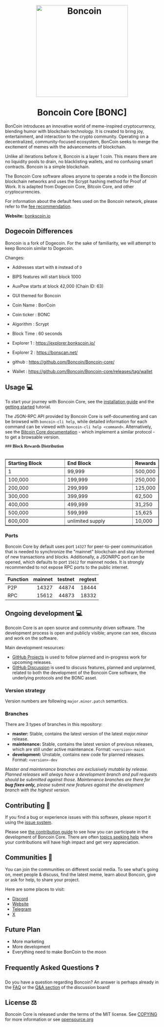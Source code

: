 <h1 align="center">
<img src="https://i.imgur.com/Dux97vT.png" alt="Boncoin" width="300"/>
<br/><br/>
Boncoin Core [BONC]
</h1>


BonCoin introduces an innovative world of meme-inspired cryptocurrency, blending humor with blockchain technology. It is created to bring joy, entertainment, and interaction to the crypto community. Operating on a decentralized, community-focused ecosystem, BonCoin seeks to merge the excitement of memes with the advancements of blockchain.

Unlike all iterations before it, Boncoin is a layer 1 coin. This means there are no liquidity pools to drain, no blacklisting wallets, and no confusing smart contracts. Boncoin is a simple blockchain.

The Boncoin Core software allows anyone to operate a node in the Boncoin blockchain networks and uses the Scrypt hashing method for Proof of Work. It is adapted from Dogecoin Core, Bitcoin Core, and other cryptocurrencies.

For information about the default fees used on the Boncoin network, please
refer to the [fee recommendation](doc/fee-recommendation.md).

**Website:** [bonkscoin.io](https://bonkscoin.io/)

## Dogecoin Differences

Boncoin is a fork of Dogecoin. For the sake of familiarity, we will attempt to keep Boncoin similar to Dogecoin.

Changes:

* Addresses start with `B` instead of `D`
* BIPS features will start block 1000
* AuxPow starts at block 42,000 (Chain ID: 63)
* GUI themed for Boncoin

* Coin Name    : BonCoin
* Coin ticker  : BONC
* Algorithm    : Scrypt
* Block Time   : 60 seconds
* Explorer 1   : https://explorer.bonkscoin.io/
* Explorer 2   : https://bonscan.net/ 
* github       : https://github.com/Boncoin/Boncoin-core/
* Wallet       : https://github.com/Boncoin/Boncoin-core/releases/tag/wallet


## Usage 💻

To start your journey with Boncoin Core, see the [installation guide](INSTALL.md) and the [getting started](doc/getting-started.md) tutorial.

The JSON-RPC API provided by Boncoin Core is self-documenting and can be browsed with `boncoin-cli help`, while detailed information for each command can be viewed with `boncoin-cli help <command>`. Alternatively, see the [Bitcoin Core documentation](https://developer.bitcoin.org/reference/rpc/) - which implement a similar protocol - to get a browsable version.



<font face="Verdana"><b>### Block Rewards Distribution</b></font><br>
&nbsp;</p>
<table border="1" width="46%">
	<tr>
		<td width="230"><b>Starting Block</b></td>
		<td width="270"><b>End Block</b></td>
		<td><b>Rewards</b></td>
	</tr>
	<tr>
		<td width="230">1</td>
		<td width="270">99,999</td>
		<td>500,000</td>
	</tr>
	<tr>
		<td width="230">100,000</td>
		<td width="270">199,999</td>
		<td>250,000</td>
	</tr>
	<tr>
		<td width="230">200,000</td>
		<td width="270">299,999</td>
		<td>125,000</td>
	</tr>
	<tr>
		<td width="230">300,000</td>
		<td width="270">399,999</td>
		<td>62,500</td>
	</tr>
	<tr>
		<td width="230">400,000</td>
		<td width="270">499,999</td>
		<td>31,250</td>
	</tr>
	<tr>
		<td width="230">500,000</td>
		<td width="270">599,999</td>
		<td>15,625</td>
	</tr>
	<tr>
		<td width="230">600,000</td>
		<td width="270">unlimited supply</td>
		<td>10,000</td>
	</tr>
</table>


### Ports

Boncoin Core by default uses port `14327` for peer-to-peer communication that
is needed to synchronize the "mainnet" blockchain and stay informed of new
transactions and blocks. Additionally, a JSONRPC port can be opened, which
defaults to port `15612` for mainnet nodes. It is strongly recommended to not
expose RPC ports to the public internet.

| Function | mainnet | testnet | regtest |
| :------- | ------: | ------: | ------: |
| P2P      |   14327 |   44874 |   18444 |
| RPC      |   15612 |   44873 |   18332 |

## Ongoing development 💻

Boncoin Core is an open source and community driven software. The development
process is open and publicly visible; anyone can see, discuss and work on the
software.

Main development resources:

* [GitHub Projects](https://github.com/Boncoin/Boncoin-core/projects) is used to
  follow planned and in-progress work for upcoming releases.
* [GitHub Discussion](https://github.com/Boncoin/Boncoin-core/discussions) is used
  to discuss features, planned and unplanned, related to both the development of
  the Boncoin Core software, the underlying protocols and the BONC asset.


### Version strategy
Version numbers are following ```major.minor.patch``` semantics.

### Branches
There are 3 types of branches in this repository:

- **master:** Stable, contains the latest version of the latest *major.minor* release.
- **maintenance:** Stable, contains the latest version of previous releases, which are still under active maintenance. Format: ```<version>-maint```
- **development:** Unstable, contains new code for planned releases. Format: ```<version>-dev```

*Master and maintenance branches are exclusively mutable by release. Planned*
*releases will always have a development branch and pull requests should be*
*submitted against those. Maintenance branches are there for **bug fixes only,***
*please submit new features against the development branch with the highest version.*

## Contributing 🤝

If you find a bug or experience issues with this software, please report it
using the [issue system](https://github.com/Boncoin/Boncoin-core/issues/new?assignees=&labels=bug&template=bug_report.md&title=%5Bbug%5D+).

Please see [the contribution guide](CONTRIBUTING.md) to see how you can
participate in the development of Boncoin Core. There are often
[topics seeking help](https://github.com/Boncoin/Boncoin-core/labels/help%20wanted)
where your contributions will have high impact and get very appreciation.

## Communities 🐸

You can join the communities on different social media.
To see what's going on, meet people & discuss, find the latest meme, learn
about Boncoin, give or ask for help, to share your project.

Here are some places to visit:


* [Discord](https://discord.gg/7rauZW3EWV)
* [Website](https://bonkscoin.io/)
* [Telegram](https://t.me/bonscoin)
* [X](https://x.com/boncoinpow)

## Future Plan

- More marketing
- More development
- Everything need to make BonCoin to the moon


## Frequently Asked Questions ❓

Do you have a question regarding Boncoin? An answer is perhaps already in the [FAQ](doc/FAQ.md) or the [Q&A section](https://github.com/Boncoin/Boncoin-core/discussions/categories/q-a) of the discussion board!

## License ⚖️
Boncoin Core is released under the terms of the MIT license. See
[COPYING](COPYING) for more information or see
[opensource.org](https://opensource.org/licenses/MIT)
